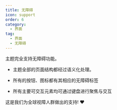 ```yaml
---
title: 无障碍
icon: support
order: 6
category:
  - 界面
tag:
  - 界面
  - 无障碍
---
```


主题完全支持无障碍功能。

- 主题全部的页面结构都经过语义化处理。

- 所有的按钮、图标都有其相应的无障碍标签

- 所有主要可交互元素均可通过键盘进行聚焦与交互

这是我们为全球视障人群做出的支持! :heart:
